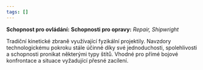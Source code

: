 ```yaml
---
tags: []
---
```

**Schopnost pro ovládání:**
**Schopnosti pro opravy:** *Repair, Shipwright*

Tradiční kinetické zbraně využívající fyzikální projektily. Navzdory technologickému pokroku stále účinné díky své jednoduchosti, spolehlivosti a schopnosti pronikat některými typy štítů. Vhodné pro přímé bojové konfrontace a situace vyžadující přesné zacílení. 